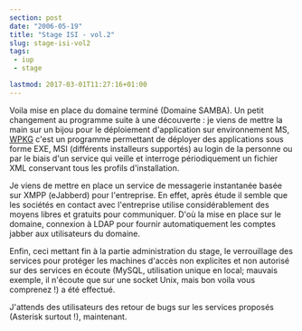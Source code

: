 ```yaml
---
section: post
date: "2006-05-19"
title: "Stage ISI - vol.2"
slug: stage-isi-vol2
tags:
 - iup
 - stage

lastmod: 2017-03-01T11:27:16+01:00
---
```


Voila mise en place du domaine terminé (Domaine SAMBA). Un petit changement au programme suite à une découverte : je viens de mettre la main sur un bijou pour le déploiement d'application sur environnement MS, [WPKG](http://wpkg.org/) c'est un programme permettant de déployer des applications sous forme EXE, MSI (différents installeurs supportés) au login de la personne ou par le biais d'un service qui veille et interroge périodiquement un fichier XML conservant tous les profils d'installation.

Je viens de mettre en place un service de messagerie instantanée basée sur XMPP (eJabberd) pour l'entreprise. En effet, après étude il semble que les sociétés en contact avec l'entreprise utilise considérablement des moyens libres et gratuits pour communiquer. D'où la mise en place sur le domaine, connexion à LDAP pour fournir automatiquement les comptes jabber aux utilisateurs du domaine.

Enfin, ceci mettant fin à la partie administration du stage, le verrouillage des services pour protéger les machines d'accès non explicites et non autorisé sur des services en écoute (MySQL, utilisation unique en local; mauvais exemple, il n'écoute que sur une socket Unix, mais bon voila vous comprenez !) a été effectué.

J'attends des utilisateurs des retour de bugs sur les services proposés (Asterisk surtout !), maintenant.

